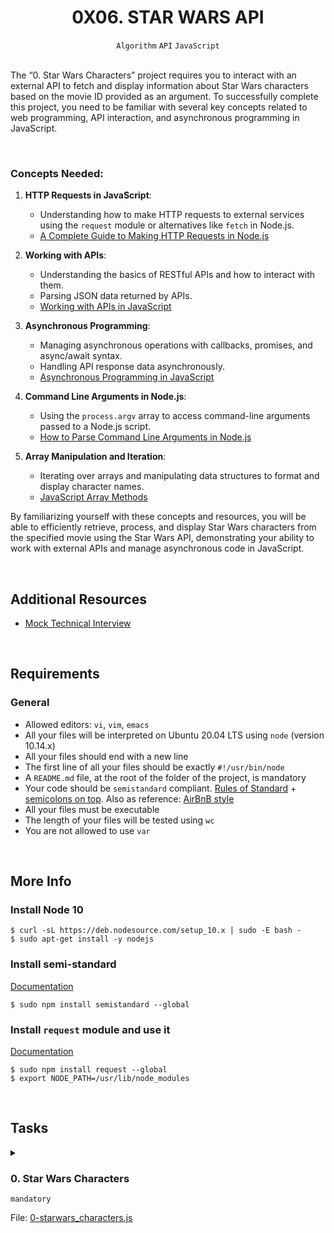 <h1 align="center"><b>0X06. STAR WARS API</b></h1>
<div align="center"><code>Algorithm</code> <code>API</code> <code>JavaScript</code></div>

<!-- <br>
<hr>
<h3><a href=>Notes</a></h3>
<hr> -->


<!--==================================================-->

<br>

<p>The “0. Star Wars Characters” project requires you to interact with an external API to fetch and display information about Star Wars characters based on the movie ID provided as an argument. To successfully complete this project, you need to be familiar with several key concepts related to web programming, API interaction, and asynchronous programming in JavaScript.</p>

<br>

<h3>Concepts Needed:</h3>

<ol>
<li><p><strong>HTTP Requests in JavaScript</strong>:</p>

<ul>
<li>Understanding how to make HTTP requests to external services using the <code>request</code> module or alternatives like <code>fetch</code> in Node.js.</li>
<li><a href="https://intranet.alxswe.com/rltoken/iRse23lnV4gAsD9JJTJMMQ" title="A Complete Guide to Making HTTP Requests in Node.js" target="_blank">A Complete Guide to Making HTTP Requests in Node.js</a></li>
</ul></li>
<li><p><strong>Working with APIs</strong>:</p>

<ul>
<li>Understanding the basics of RESTful APIs and how to interact with them.</li>
<li>Parsing JSON data returned by APIs.</li>
<li><a href="https://intranet.alxswe.com/rltoken/KyGS_uB68mLaP5irrH8JVA" title="Working with APIs in JavaScript" target="_blank">Working with APIs in JavaScript</a></li>
</ul></li>
<li><p><strong>Asynchronous Programming</strong>:</p>

<ul>
<li>Managing asynchronous operations with callbacks, promises, and async/await syntax.</li>
<li>Handling API response data asynchronously.</li>
<li><a href="https://intranet.alxswe.com/rltoken/tdKMGJrRstCkXSReNfRFpQ" title="Asynchronous Programming in JavaScript" target="_blank">Asynchronous Programming in JavaScript</a></li>
</ul></li>
<li><p><strong>Command Line Arguments in Node.js</strong>:</p>

<ul>
<li>Using the <code>process.argv</code> array to access command-line arguments passed to a Node.js script.</li>
<li><a href="https://intranet.alxswe.com/rltoken/oWBOWJZLF_D9GfOydPz6Kg" title="How to Parse Command Line Arguments in Node.js" target="_blank">How to Parse Command Line Arguments in Node.js</a></li>
</ul></li>
<li><p><strong>Array Manipulation and Iteration</strong>:</p>

<ul>
<li>Iterating over arrays and manipulating data structures to format and display character names.</li>
<li><a href="https://intranet.alxswe.com/rltoken/8zdG036OYYvVco_AZTExoA" title="JavaScript Array Methods" target="_blank">JavaScript Array Methods</a></li>
</ul></li>
</ol>

<p>By familiarizing yourself with these concepts and resources, you will be able to efficiently retrieve, process, and display Star Wars characters from the specified movie using the Star Wars API, demonstrating your ability to work with external APIs and manage asynchronous code in JavaScript.</p>


<br>

## Additional Resources
<ul>
<li><a href="https://intranet.alxswe.com/rltoken/du6hlPQm6qi4A7eEursNhQ" target="_blank" title="Mock Technical Interview">Mock Technical Interview</a></li>
</ul>


<!--==================================================-->
<br>

## Requirements
<h3>General</h3>

- Allowed editors: <code>vi</code>, <code>vim</code>, <code>emacs</code>
- All your files will be interpreted on Ubuntu 20.04 LTS using <code>node</code> (version 10.14.x)
- All your files should end with a new line
- The first line of all your files should be exactly <code>#!/usr/bin/node</code>
- A <code>README.md</code> file, at the root of the folder of the project, is mandatory
- Your code should be <code>semistandard</code> compliant. <a href="https://intranet.alxswe.com/rltoken/9P3gH5mVdJCEKL87E-IMaA" target="_blank" title="Rules of Standard">Rules of Standard</a> + <a href="https://intranet.alxswe.com/rltoken/WjMvQfBMKBdsNUuHyg55Dw" target="_blank" title="semicolons on top">semicolons on top</a>. Also as reference: <a href="https://intranet.alxswe.com/rltoken/Xp81RT-Sfi7uE_kNCSXunw" target="_blank" title="AirBnB style">AirBnB style</a>
- All your files must be executable
- The length of your files will be tested using <code>wc</code>
- You are not allowed to use <code>var</code>

<!--==================================================-->
<br>

## More Info
<h3>Install Node 10</h3>

<pre><code>$ curl -sL https://deb.nodesource.com/setup_10.x | sudo -E bash -
$ sudo apt-get install -y nodejs
</code></pre>

<h3>Install semi-standard</h3>

<a href="https://intranet.alxswe.com/rltoken/WjMvQfBMKBdsNUuHyg55Dw" target="_blank" title="Documentation">Documentation</a>

<pre><code>$ sudo npm install semistandard --global
</code></pre>

<h3>Install <code>request</code> module and use it</h3>

<a href="https://intranet.alxswe.com/rltoken/BWz2gc45S-nZaxEY6GA6Zw" target="_blank" title="Documentation">Documentation</a>

<pre><code>$ sudo npm install request --global
$ export NODE_PATH=/usr/lib/node_modules
</code></pre>


<!--==================================================-->
<br>

## Tasks
<details>
<summary>

### 0. Star Wars Characters
`mandatory`

File: [0-starwars_characters.js]()
</summary>

<p>Write a script that prints all characters of a Star Wars movie:</p>

<ul>
<li>The first positional argument passed is the Movie ID - example: <code>3</code> = “Return of the Jedi” </li>
<li>Display one character name per line <strong>in the same order as the “characters” list in the <code>/films/</code> endpoint</strong></li>
<li>You must use the <a href="https://intranet.alxswe.com/rltoken/gh_NaSUk9QlXHVoACFU-tg" target="_blank" title="Star wars API">Star wars API</a></li>
<li>You must use the <code>request</code> module</li>
</ul>

<pre><code>alexa@ubuntu:~/0x06$ ./0-starwars_characters.js 3
Luke Skywalker
C-3PO
R2-D2
Darth Vader
Leia Organa
Obi-Wan Kenobi
Chewbacca
Han Solo
Jabba Desilijic Tiure
Wedge Antilles
Yoda
Palpatine
Boba Fett
Lando Calrissian
Ackbar
Mon Mothma
Arvel Crynyd
Wicket Systri Warrick
Nien Nunb
Bib Fortuna
alexa@ubuntu:~/0x06$ 
</code></pre>


</details>

